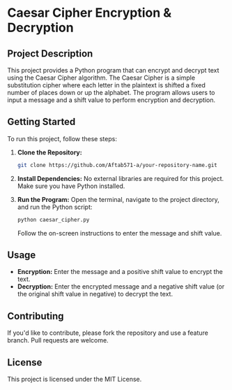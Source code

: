 
# Caesar Cipher Encryption & Decryption

## Project Description
This project provides a Python program that can encrypt and decrypt text using the Caesar Cipher algorithm. The Caesar Cipher is a simple substitution cipher where each letter in the plaintext is shifted a fixed number of places down or up the alphabet. The program allows users to input a message and a shift value to perform encryption and decryption.

## Getting Started
To run this project, follow these steps:

1. **Clone the Repository:**
   ```bash
   git clone https://github.com/Aftab571-a/your-repository-name.git
   ```
  

2. **Install Dependencies:**
   No external libraries are required for this project. Make sure you have Python installed.

3. **Run the Program:**
   Open the terminal, navigate to the project directory, and run the Python script:
   ```bash
   python caesar_cipher.py
   ```
   Follow the on-screen instructions to enter the message and shift value.

## Usage
- **Encryption:** Enter the message and a positive shift value to encrypt the text.
- **Decryption:** Enter the encrypted message and a negative shift value (or the original shift value in negative) to decrypt the text.

## Contributing
If you'd like to contribute, please fork the repository and use a feature branch. Pull requests are welcome.

## License
This project is licensed under the MIT License.
